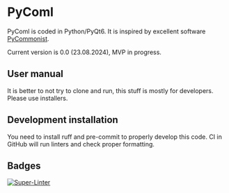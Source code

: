 # PyComl

PyComl is coded in Python/PyQt6. It is inspired by excellent software [PyCommonist](https://github.com/benprieur/PyCommonist).

Current version is 0.0 (23.08.2024), MVP in progress.

## User manual

It is better to not try to clone and run, this stuff is mostly for developers.
Please use installers.

## Development installation

You need to install ruff and pre-commit to properly develop this code.
CI in GitHub will run linters and check proper formatting.

## Badges

[![Super-Linter](https://github.com/Ansud/PyComl/actions/workflows/superlinter.yml/badge.svg)](https://github.com/marketplace/actions/super-linter)
